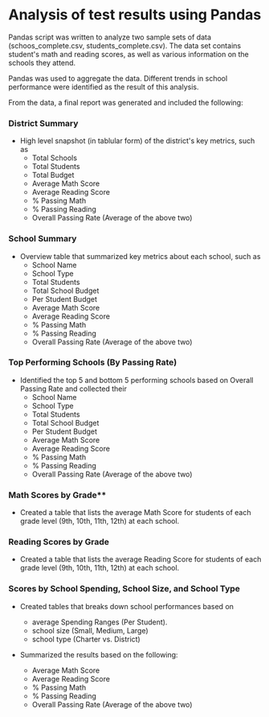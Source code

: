 # Analysis of test results using Pandas

Pandas script was written to analyze two sample sets of data (schoos_complete.csv, students_complete.csv). The data set contains student's math and reading scores, as well as various information on the schools they attend. 

Pandas was used to aggregate the data. Different trends in school performance were identified as the result of this analysis. 

From the data, a final report was generated and included the following:

### District Summary

* High level snapshot (in tablular form) of the district's key metrics, such as
  * Total Schools
  * Total Students
  * Total Budget
  * Average Math Score
  * Average Reading Score
  * % Passing Math
  * % Passing Reading
  * Overall Passing Rate (Average of the above two)

### School Summary

* Overview table that summarized key metrics about each school, such as
  * School Name
  * School Type
  * Total Students
  * Total School Budget
  * Per Student Budget
  * Average Math Score
  * Average Reading Score
  * % Passing Math
  * % Passing Reading
  * Overall Passing Rate (Average of the above two)

### Top Performing Schools (By Passing Rate)

* Identified the top 5 and bottom 5 performing schools based on Overall Passing Rate and collected their
  * School Name
  * School Type
  * Total Students
  * Total School Budget
  * Per Student Budget
  * Average Math Score
  * Average Reading Score
  * % Passing Math
  * % Passing Reading
  * Overall Passing Rate (Average of the above two)


### Math Scores by Grade\*\*

* Created a table that lists the average Math Score for students of each grade level (9th, 10th, 11th, 12th) at each school.

### Reading Scores by Grade

* Created a table that lists the average Reading Score for students of each grade level (9th, 10th, 11th, 12th) at each school.

### Scores by School Spending, School Size, and School Type

* Created tables that breaks down school performances based on 
  * average Spending Ranges (Per Student). 
  * school size (Small, Medium, Large)
  * school type (Charter vs. District)
  
* Summarized the results based on the following:
  * Average Math Score
  * Average Reading Score
  * % Passing Math
  * % Passing Reading
  * Overall Passing Rate (Average of the above two)
